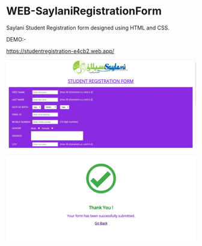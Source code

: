 # WEB-SaylaniRegistrationForm
Saylani Student Registration form designed using HTML and CSS.

DEMO:-

https://studentregistration-e4cb2.web.app/


![](StudentRegistrationform_Snapshot1.JPG)

![](StudentRegistrationform_Snapshot2.JPG)



